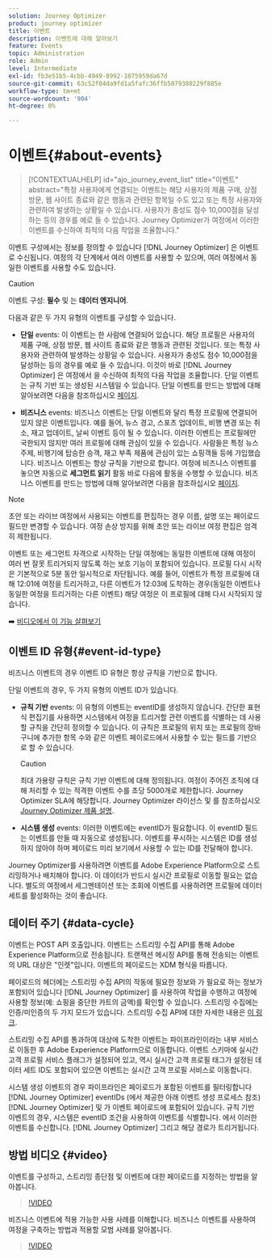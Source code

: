 ```yaml
---
solution: Journey Optimizer
product: journey optimizer
title: 이벤트
description: 이벤트에 대해 알아보기
feature: Events
topic: Administration
role: Admin
level: Intermediate
exl-id: fb3e51b5-4cbb-4949-8992-1075959da67d
source-git-commit: 63c52f04da9fd1a5fafc36ffb5079380229f885e
workflow-type: tm+mt
source-wordcount: '904'
ht-degree: 0%

---
```


# 이벤트{#about-events}

>[!CONTEXTUALHELP]
>id="ajo_journey_event_list"
>title="이벤트"
>abstract="특정 사용자에게 연결되는 이벤트는 해당 사용자의 제품 구매, 상점 방문, 웹 사이트 종료와 같은 행동과 관련된 항목일 수도 있고 또는 특정 사용자와 관련하여 발생하는 상황일 수 있습니다. 사용자가 충성도 점수 10,000점을 달성하는 등의 경우를 예로 들 수 있습니다. Journey Optimizer가 여정에서 이러한 이벤트를 수신하여 최적의 다음 작업을 조율합니다."

이벤트 구성에서는 정보를 정의할 수 있습니다 [!DNL Journey Optimizer] 은 이벤트로 수신됩니다. 여정의 각 단계에서 여러 이벤트를 사용할 수 있으며, 여러 여정에서 동일한 이벤트를 사용할 수도 있습니다.

>[!CAUTION]
>
>이벤트 구성: **필수** 및 는 **데이터 엔지니어**.

다음과 같은 두 가지 유형의 이벤트를 구성할 수 있습니다.

* **단일** events: 이 이벤트는 한 사람에 연결되어 있습니다. 해당 프로필은 사용자의 제품 구매, 상점 방문, 웹 사이트 종료와 같은 행동과 관련된 것입니다. 또는 특정 사용자와 관련하여 발생하는 상황일 수 있습니다. 사용자가 충성도 점수 10,000점을 달성하는 등의 경우를 예로 들 수 있습니다. 이것이 바로 [!DNL Journey Optimizer] 은 여정에서 을 수신하여 최적의 다음 작업을 조율합니다. 단일 이벤트는 규칙 기반 또는 생성된 시스템일 수 있습니다. 단일 이벤트를 만드는 방법에 대해 알아보려면 다음을 참조하십시오 [페이지](../event/about-creating.md).

* **비즈니스** events: 비즈니스 이벤트는 단일 이벤트와 달리 특정 프로필에 연결되어 있지 않은 이벤트입니다. 예를 들어, 뉴스 경고, 스포츠 업데이트, 비행 변경 또는 취소, 재고 업데이트, 날씨 이벤트 등이 될 수 있습니다. 이러한 이벤트는 프로필에만 국한되지 않지만 여러 프로필에 대해 관심이 있을 수 있습니다. 사람들은 특정 뉴스 주제, 비행기에 탑승한 승객, 재고 부족 제품에 관심이 있는 쇼핑객들 등에 가입했습니다. 비즈니스 이벤트는 항상 규칙을 기반으로 합니다. 여정에 비즈니스 이벤트를 놓으면 자동으로 **세그먼트 읽기** 활동 바로 다음에 활동을 수행할 수 있습니다. 비즈니스 이벤트를 만드는 방법에 대해 알아보려면 다음을 참조하십시오 [페이지](../event/about-creating-business.md).


>[!NOTE]
>
>초안 또는 라이브 여정에서 사용되는 이벤트를 편집하는 경우 이름, 설명 또는 페이로드 필드만 변경할 수 있습니다. 여정 손상 방지를 위해 초안 또는 라이브 여정 편집은 엄격히 제한됩니다.

이벤트 또는 세그먼트 자격으로 시작하는 단일 여정에는 동일한 이벤트에 대해 여정이 여러 번 잘못 트리거되지 않도록 하는 보호 기능이 포함되어 있습니다. 프로필 다시 시작은 기본적으로 5분 동안 일시적으로 차단됩니다. 예를 들어, 이벤트가 특정 프로필에 대해 12:01에 여정을 트리거하고, 다른 이벤트가 12:03에 도착하는 경우(동일한 이벤트나 동일한 여정을 트리거하는 다른 이벤트) 해당 여정은 이 프로필에 대해 다시 시작되지 않습니다.

➡️ [비디오에서 이 기능 살펴보기](#video)

## 이벤트 ID 유형{#event-id-type}

비즈니스 이벤트의 경우 이벤트 ID 유형은 항상 규칙을 기반으로 합니다.

단일 이벤트의 경우, 두 가지 유형의 이벤트 ID가 있습니다.

* **규칙 기반** events: 이 유형의 이벤트는 eventID를 생성하지 않습니다. 간단한 표현식 편집기를 사용하면 시스템에서 여정을 트리거할 관련 이벤트를 식별하는 데 사용할 규칙을 간단히 정의할 수 있습니다. 이 규칙은 프로필의 위치 또는 프로필의 장바구니에 추가한 항목 수와 같은 이벤트 페이로드에서 사용할 수 있는 필드를 기반으로 할 수 있습니다.

   >[!CAUTION]
   >
   >최대 가용량 규칙은 규칙 기반 이벤트에 대해 정의됩니다. 여정이 주어진 조직에 대해 처리할 수 있는 적격한 이벤트 수를 초당 5000개로 제한합니다. Journey Optimizer SLA에 해당합니다. Journey Optimizer 라이선스 및 를 참조하십시오 [Journey Optimizer 제품 설명](https://helpx.adobe.com/legal/product-descriptions/adobe-journey-optimizer.html).

* **시스템 생성** events: 이러한 이벤트에는 eventID가 필요합니다. 이 eventID 필드는 이벤트를 만들 때 자동으로 생성됩니다. 이벤트를 푸시하는 시스템은 ID를 생성하지 않아야 하며 페이로드 미리 보기에서 사용할 수 있는 ID를 전달해야 합니다.

Journey Optimizer를 사용하려면 이벤트를 Adobe Experience Platform으로 스트리밍하거나 배치해야 합니다. 이 데이터가 반드시 실시간 프로필로 이동할 필요는 없습니다. 별도의 여정에서 세그멘테이션 또는 조회에 이벤트를 사용하려면 프로필에 데이터 세트를 활성화하는 것이 좋습니다.

## 데이터 주기 {#data-cycle}

이벤트는 POST API 호출입니다. 이벤트는 스트리밍 수집 API를 통해 Adobe Experience Platform으로 전송됩니다. 트랜잭션 메시징 API를 통해 전송되는 이벤트의 URL 대상은 &quot;인렛&quot;입니다. 이벤트의 페이로드는 XDM 형식을 따릅니다.

페이로드의 헤더에는 스트리밍 수집 API의 작동에 필요한 정보와 가 필요로 하는 정보가 포함되어 있습니다 [!DNL Journey Optimizer] 를 사용하여 작업을 수행하고 여정에 사용할 정보(예: 쇼핑을 중단한 카트의 금액)를 확인할 수 있습니다. 스트리밍 수집에는 인증/미인증의 두 가지 모드가 있습니다. 스트리밍 수집 API에 대한 자세한 내용은 [이 링크](https://experienceleague.adobe.com/docs/experience-platform/xdm/api/getting-started.html).

스트리밍 수집 API를 통과하여 대상에 도착한 이벤트는 파이프라인이라는 내부 서비스로 이동한 후 Adobe Experience Platform으로 이동합니다. 이벤트 스키마에 실시간 고객 프로필 서비스 플래그가 설정되어 있고, 역시 실시간 고객 프로필 태그가 설정된 데이터 세트 ID도 포함되어 있으면 이벤트는 실시간 고객 프로필 서비스로 이동합니다.

시스템 생성 이벤트의 경우 파이프라인은 페이로드가 포함된 이벤트를 필터링합니다 [!DNL Journey Optimizer] eventIDs (에서 제공한 아래 이벤트 생성 프로세스 참조) [!DNL Journey Optimizer] 및 가 이벤트 페이로드에 포함되어 있습니다. 규칙 기반 이벤트의 경우, 시스템은 eventID 조건을 사용하여 이벤트를 식별합니다. 에서 이러한 이벤트를 수신합니다. [!DNL Journey Optimizer] 그리고 해당 경로가 트리거됩니다.

## 방법 비디오 {#video}

이벤트를 구성하고, 스트리밍 종단점 및 이벤트에 대한 페이로드를 지정하는 방법을 알아봅니다.

>[!VIDEO](https://video.tv.adobe.com/v/336253?quality=12)

비즈니스 이벤트에 적용 가능한 사용 사례를 이해합니다. 비즈니스 이벤트를 사용하여 여정을 구축하는 방법과 적용할 모범 사례를 알아봅니다.

>[!VIDEO](https://video.tv.adobe.com/v/334234?quality=12)
